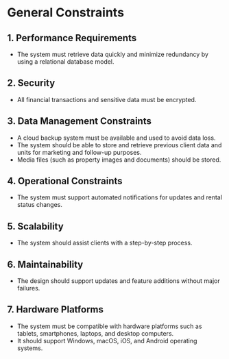 # General Constraints

## 1. Performance Requirements
- The system must retrieve data quickly and minimize redundancy by using a relational database model.

## 2. Security
- All financial transactions and sensitive data must be encrypted.

## 3. Data Management Constraints
- A cloud backup system must be available and used to avoid data loss.
- The system should be able to store and retrieve previous client data and units for marketing and follow-up purposes.
- Media files (such as property images and documents) should be stored.

## 4. Operational Constraints
- The system must support automated notifications for updates and rental status changes.

## 5. Scalability
- The system should assist clients with a step-by-step process.

## 6. Maintainability
- The design should support updates and feature additions without major failures.

## 7. Hardware Platforms
- The system must be compatible with hardware platforms such as tablets, smartphones, laptops, and desktop computers.
- It should support Windows, macOS, iOS, and Android operating systems.
